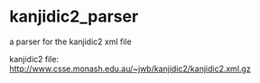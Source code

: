 kanjidic2_parser
================

a parser for the kanjidic2 xml file

kanjidic2 file: http://www.csse.monash.edu.au/~jwb/kanjidic2/kanjidic2.xml.gz
